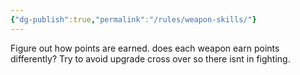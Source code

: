 ```yaml
---
{"dg-publish":true,"permalink":"/rules/weapon-skills/"}
---
```


Figure out how points are earned. does each weapon earn points differently? Try to avoid upgrade cross over so there isnt in fighting.